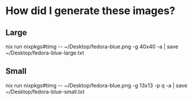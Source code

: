 # How did I generate these images?

## Large
nix run nixpkgs#timg -- ~/Desktop/fedora-blue.png -g 40x40 -a | save ~/Desktop/fedora-blue-large.txt

## Small
nix run nixpkgs#timg -- ~/Desktop/fedora-blue.png -g 13x13 -p q -a | save ~/Desktop/fedora-blue-small.txt
